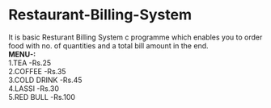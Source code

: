 # Restaurant-Billing-System
It is basic Resturant Billing System c programme which enables you to order food with no. of quantities and a total bill amount in the end.<br/>
 **MENU-:<BR/>**
1.TEA -Rs.25<br/>
2.COFFEE -Rs.35<br/>
3.COLD DRINK -Rs.45<br/>
4.LASSI -Rs.30<br/>
5.RED BULL -Rs.100<br/>
  
